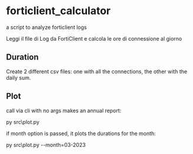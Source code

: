 # forticlient_calculator
a script to analyze forticlient logs


Leggi il file di Log da FortiClient e calcola le ore di connessione al giorno


## Duration

Create 2 different csv files: one with all the connections, the other with the daily sum.

## Plot

call via cli with no args makes an annual report:

py src\plot.py


if month option is passed, it plots the durations for the month:

py src\plot.py --month=03-2023
